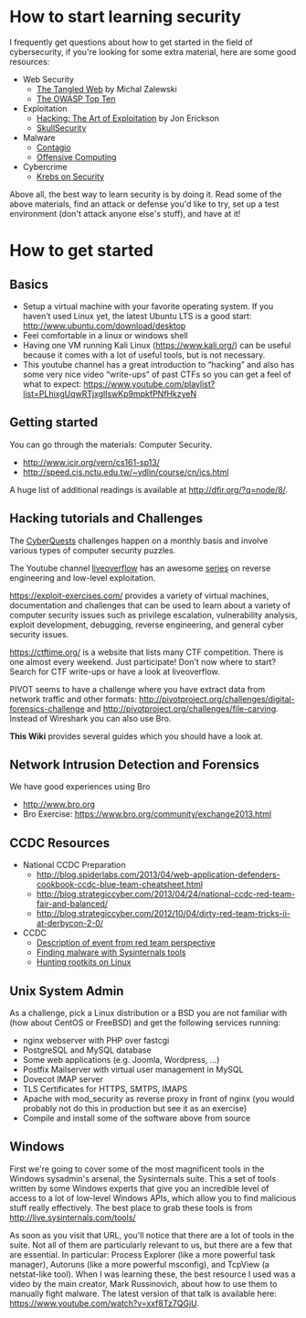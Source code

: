 # How to start learning security
I frequently get questions about how to get started in the field
of cybersecurity, if you're looking for some extra material, here are some good resources:

- Web Security
   - [The Tangled Web](http://www.amazon.com/Tangled-Web-Securing-Modern-Applications-ebook/dp/B006FZ3UNI) by Michal Zalewski
   - [The OWASP Top Ten](https://www.owasp.org/index.php/Category:OWASP_Top_Ten_Project)
- Exploitation
   - [Hacking: The Art of Exploitation](http://www.amazon.com/Hacking-The-Art-Exploitation-Edition/dp/1593271441) by Jon Erickson
   - [SkullSecurity](https://blog.skullsecurity.org/)
- Malware
   - [Contagio](http://contagiodump.blogspot.com/)
   - [Offensive Computing](http://www.offensivecomputing.net/)
- Cybercrime
   - [Krebs on Security](http://krebsonsecurity.com/)

Above all, the best way to learn security is by doing it. Read
some of the above materials, find an attack or defense you'd like
to try, set up a test environment (don't attack anyone else's
stuff), and have at it!

# How to get started

## Basics
* Setup a virtual machine with your favorite operating system. If you haven’t used Linux yet, the latest Ubuntu LTS is a good start: http://www.ubuntu.com/download/desktop
* Feel comfortable in a linux or windows shell
* Having one VM running Kali Linux (https://www.kali.org/) can be useful because it comes with a lot of useful tools, but is not necessary.
* This youtube channel has a great introduction to “hacking” and also has some very nice video “write-ups” of past CTFs so you can get a feel of what to expect: https://www.youtube.com/playlist?list=PLhixgUqwRTjxglIswKp9mpkfPNfHkzyeN

## Getting started
You can go through the materials: Computer Security.
* http://www.icir.org/vern/cs161-sp13/
* http://speed.cis.nctu.edu.tw/~ydlin/course/cn/ics.html

A huge list of additional readings is available at http://dfir.org/?q=node/8/.


## Hacking tutorials and Challenges

The [CyberQuests](http://uscc.cyberquests.org/) challenges happen on a monthly basis and involve various types of computer security puzzles.

The Youtube channel [liveoverflow](https://www.youtube.com/channel/UClcE-kVhqyiHCcjYwcpfj9w) has an awesome [series](https://www.youtube.com/watch?v=iyAyN3GFM7A&list=PLhixgUqwRTjxglIswKp9mpkfPNfHkzyeN) on reverse engineering and low-level exploitation.

https://exploit-exercises.com/ provides a variety of virtual machines, documentation and challenges that can be used to learn about a variety of computer security issues such as privilege escalation, vulnerability analysis, exploit development, debugging, reverse engineering, and general cyber security issues.

https://ctftime.org/ is a website that lists many CTF competition. There is one almost every weekend. Just participate! Don't now where to start? Search for CTF write-ups or have a look at liveoverflow.

PIVOT seems to have a challenge where you have extract data from network traffic and other
formats: http://pivotproject.org/challenges/digital-forensics-challenge and http://pivotproject.org/challenges/file-carving. Instead of Wireshark you can also use Bro.

__This Wiki__ provides several guides which you should have a look at.

## Network Intrusion Detection and Forensics
We have good experiences using Bro
* http://www.bro.org
* Bro Exercise: https://www.bro.org/community/exchange2013.html


## CCDC Resources
* National CCDC Preparation
   * http://blog.spiderlabs.com/2013/04/web-application-defenders-cookbook-ccdc-blue-team-cheatsheet.html
   * http://blog.strategiccyber.com/2013/04/24/national-ccdc-red-team-fair-and-balanced/
   * http://blog.strategiccyber.com/2012/10/04/dirty-red-team-tricks-ii-at-derbycon-2-0/
* CCDC
   * [Description of event from red team perspective](http://www.reddit.com/r/netsec/comments/17dfqf/red_teaming_a_ccdc_practice_event/)
   * [Finding malware with Sysinternals tools](http://channel9.msdn.com/Events/TechEd/NorthAmerica/2012/SIA302)
   * [Hunting rootkits on Linux](http://cayfer.bilkent.edu.tr/~cayfer/linux/Detecting_and_Removing_Rootkits.html)


## Unix System Admin
As a challenge, pick a Linux distribution or a BSD you are not familiar with (how about CentOS or FreeBSD) and get the following services running:
* nginx webserver with PHP over fastcgi
* PostgreSQL and MySQL database
* Some web applications (e.g. Joomla, Wordpress, ...)
* Postfix Mailserver with virtual user management in MySQL
* Dovecot IMAP server
* TLS Certificates for HTTPS, SMTPS, IMAPS
* Apache with mod_security as reverse proxy in front of nginx (you would probably not do this in production but see it as an exercise)
* Compile and install some of the software above from source

## Windows
First we're going to cover some of the most magnificent tools in the Windows sysadmin's arsenal, the Sysinternals suite. This a set of tools written by some Windows experts that give you an incredible level of access to a lot of low-level Windows APIs, which allow you to find malicious stuff really effectively. The best place to grab these tools is from http://live.sysinternals.com/tools/

As soon as you visit that URL, you'll notice that there are a lot of tools in the suite. Not all of them are particularly relevant to us, but there are a few that are essential. In particular: Process Explorer (like a more powerful task manager), Autoruns (like a more powerful msconfig), and TcpView (a netstat-like tool). When I was learning these, the best resource I used was a video by the main creator, Mark Russinovich, about how to use them to manually fight malware. The latest version of that talk is available here: https://www.youtube.com/watch?v=xxf8Tz7QGjU.
